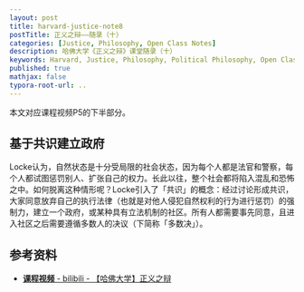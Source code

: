 ```yaml
---
layout: post
title: harvard-justice-note8
postTitle: 正义之辩——随录（十）
categories: [Justice, Philosophy, Open Class Notes]
description: 哈佛大学《正义之辩》课堂随录（十）
keywords: Harvard, Justice, Philosophy, Political Philosophy, Open Class Notes
published: true
mathjax: false
typora-root-url: ..
---
```


本文对应课程视频P5的下半部分。

## 基于共识建立政府

Locke认为，自然状态是十分受局限的社会状态，因为每个人都是法官和警察，每个人都试图惩罚别人、扩张自己的权力。长此以往，整个社会都将陷入混乱和恐怖之中。如何脱离这种情形呢？Locke引入了「共识」的概念：经过讨论形成共识，大家同意放弃自己的执行法律（也就是对他人侵犯自然权利的行为进行惩罚）的强制力，建立一个政府，或某种具有立法机制的社区。所有人都需要事先同意，且进入社区之后需要遵循多数人的决议（下简称「多数决」）。



## 参考资料

- [**课程视频** - bilibili - 【哈佛大学】正义之辩](https://www.bilibili.com/video/BV1jZ4y1x7SL)
